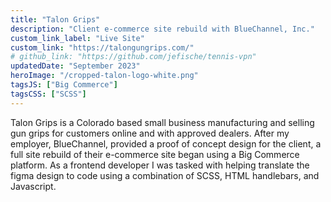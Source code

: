 ```yaml
---
title: "Talon Grips"
description: "Client e-commerce site rebuild with BlueChannel, Inc."
custom_link_label: "Live Site"
custom_link: "https://talongungrips.com/"
# github_link: "https://github.com/jefische/tennis-vpn"
updatedDate: "September 2023"
heroImage: "/cropped-talon-logo-white.png"
tagsJS: ["Big Commerce"]
tagsCSS: ["SCSS"]
---
```


Talon Grips is a Colorado based small business manufacturing and selling gun grips for customers online and with approved dealers. After my employer, BlueChannel, provided a proof of concept design for the client, a full site rebuild of their e-commerce site began using a Big Commerce platform. As a frontend developer I was tasked with helping translate the figma design to code using a combination of SCSS, HTML handlebars, and Javascript.

